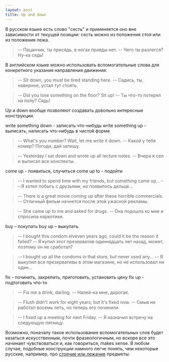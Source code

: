 ```yaml
---
layout: post
title: Up and down
---
```

В русском языке есть слово "сесть" и применяется оно вне зависимости от текущей позиции: сесть можно из положения стоя или из положения лежа.

> -- Пацанчик, ты присядь, в ногах правды нет.
> -- Чего ты разлегся? Ну-ка сядь!

В английском языке можно использовать вспомогательные слова для конкретного указания направления движения:

> -- Sit down, you must be tired standing here.
> -- Садись, ты, наверное, устал тут стоять.

> -- Did you lose something on the floor? Sit up!
> -- Ты что-то потерял на полу? Сядь!

Up и down вообще позволяют создавать довольно интересные конструкции.

write something down - записать что-нибудь
write something up - выписать, написать что-нибудь в чистой форме

> -- What's you number? Wait, let me write it down.
> -- Какой у тебя номер? Погоди, дай запишу.

> -- Yesterday I sat down and wrote up all lecture notes.
> -- Вчера я сел и выписал все конспекты.

come up - появиться, случиться
come up to - подойти

> -- I wanted to spend time with my friends, but something came up...
> --  Я хотел побыть с друзьями, но появилось дельце...

> -- There is a great movie coming up after these horrible commercials.
> -- Отличный фильм начнется после этой ужасной рекламы.

> --  She came up to me and asked for drugs.
> -- Она подошла ко мне и спросила наркотики.

buy – покупать
buy up – выкупать

> -- I bought this condom elveven years ago, could it be the reason it failed?
> -- Я купил этот презерватив одиннадцать лет назад, может, поэтому он не сработал?

> -- I bought up all the condoms in that store, but never used any...
> -- Я выкупил все презервативы в этом магазине, но не использовал ни один...

fix - починить, закрепить, приготовить, установить цену
fix up - подтоговить что-то

> -- Fix me a drink, darling.
> -- Налей-ка мне, дорогая.

> -- Flush didn't work for eight years, but it's fixed now.
> -- Смыв не работал восемь леть, но теперь его починили.

> -- I fixed up a meeting for next Friday.
> -- Я назначил встречу на следующую пятницу.

Возможно, поначалу такое использование вспомогательных слов будет казаться искусственным, почти фразеологичным, но вскоре все это начинает чувствоваться и, как говориться, makes sense. В любом случае, подобные конструкции намного легче понять, чем некоторые русские, например, про <a href="http://ibigdan.com/2011/12/16/o-russkoj-logike/">стоячие или лежачие</a> предметы.
